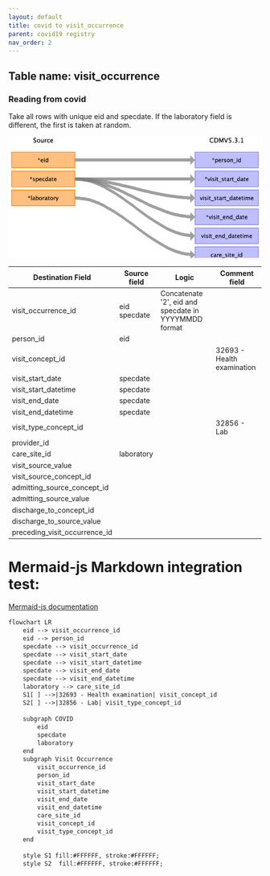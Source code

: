```yaml
---
layout: default
title: covid to visit_occurrence
parent: covid19 registry
nav_order: 2
---
```


## Table name: visit_occurrence

### Reading from covid

<!-- ![](md_files/image9.png) -->

Take all rows with unique eid and specdate. If the laboratory field is different, the first is taken at random.

![](md_files/image9.png)

| Destination Field | Source field | Logic | Comment field |
| --- | --- | --- | --- |
| visit_occurrence_id | eid<br>specdate | Concatenate '2', eid and specdate in YYYYMMDD format|  |
| person_id | eid |  |  |
| visit_concept_id |  |  | 32693 - Health examination |
| visit_start_date | specdate |  |  |
| visit_start_datetime | specdate |  |  |
| visit_end_date | specdate |  |  |
| visit_end_datetime | specdate |  |  |
| visit_type_concept_id |  |  | 32856 - Lab |
| provider_id |  |  |  |
| care_site_id | laboratory |  |  |
| visit_source_value |  |  |  |
| visit_source_concept_id |  |  |  |
| admitting_source_concept_id |  |  |  |
| admitting_source_value |  |  |  |
| discharge_to_concept_id |  |  |  |
| discharge_to_source_value |  |  |  |
| preceding_visit_occurrence_id |  |  |  |

# Mermaid-js Markdown integration test:
[Mermaid-js documentation](https://mermaid-js.github.io/mermaid/#/)

```mermaid
flowchart LR
    eid --> visit_occurrence_id
    eid --> person_id
    specdate --> visit_occurrence_id
    specdate --> visit_start_date
    specdate --> visit_start_datetime
    specdate --> visit_end_date
    specdate --> visit_end_datetime
    laboratory --> care_site_id
    S1[ ] -->|32693 - Health examination| visit_concept_id
    S2[ ] -->|32856 - Lab| visit_type_concept_id
    
    subgraph COVID
        eid
        specdate
        laboratory
    end
    subgraph Visit Occurrence
        visit_occurrence_id
        person_id
        visit_start_date
        visit_start_datetime
        visit_end_date
        visit_end_datetime
        care_site_id
        visit_concept_id
        visit_type_concept_id
    end
    
    style S1 fill:#FFFFFF, stroke:#FFFFFF;
    style S2  fill:#FFFFFF, stroke:#FFFFFF;
```
